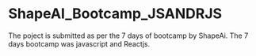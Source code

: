 # ShapeAI_Bootcamp_JSANDRJS
The poject is submitted as per the 7 days of bootcamp by ShapeAi. The 7 days bootcamp was javascript and Reactjs.
